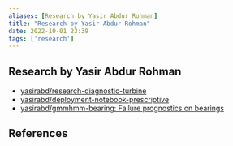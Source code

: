 ```yaml
---
aliases: [Research by Yasir Abdur Rohman]
title: "Research by Yasir Abdur Rohman"
date: 2022-10-01 23:39
tags: ['research']
---
```


## Research by Yasir Abdur Rohman
- [yasirabd/research-diagnostic-turbine](https://github.com/yasirabd/research-diagnostic-turbine)
- [yasirabd/deployment-notebook-prescriptive](https://github.com/yasirabd/deployment-notebook-prescriptive)
- [yasirabd/gmmhmm-bearing: Failure prognostics on bearings](https://github.com/yasirabd/gmmhmm-bearing)


## References